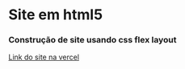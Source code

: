 # Site em html5

### Construção de site usando css flex layout

[Link do site na vercel](https://site-html5.vercel.app/)